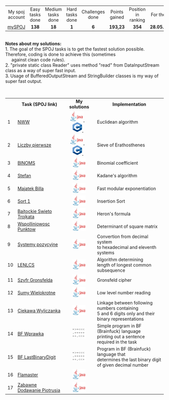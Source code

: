 <table>
   <tr align="center" vlign="middle">
      <td>My spoj account </td> 
      <td>Easy tasks done</td> 
      <td>Medium tasks done</td> 
      <td>Hard tasks done</td> 
      <td>Challenges done</td>
      <td>Points gained</td>
      <td>Position in ranking</td>
      <td>For the day</td> 
   </tr>
   <tr align="center" vlign="middle">
      <td><a href="https://pl.spoj.com/users/paweliszcz_20k/"> mySPOJ</a> </td> 
      <td><B>138</td>
      <td><B>18</td> 
      <td><B>1</td> 
      <td><B>6</td>
      <td><B>193,23</td>
      <td><B>354</td>
      <td><B>28.05.2020</td>
   </tr>
</table>

<br><B>Notes about my solutions:</B> 
<br>1. The goal of the SPOJ tasks is to get the fastest solution possible. Therefore, coding is done to achieve this (sometimes <br>&nbsp;&nbsp;&nbsp;&nbsp; against clean code rules).
<br>2. "private static class Reader" uses method "read" from DataInputStream class as a way of super fast input.
<br>3. Usage of BufferedOutputStream and StringBuilder classes is my way of super fast output.

<br><table>
   <tr align="center" vlign="middle">
      <td> </td> 
      <td><B>Task (SPOJ link)</td> </th>
      <td><B>My solutions</td> 
      <td><B>Implementation</td> </th> 
   </tr>
   <tr>
      <td>1</td> 
      <td><a href="https://pl.spoj.com/problems/NWW">NWW</a></td> 
      <td align="center" vlign="middle">&nbsp&nbsp
         <a href="https://github.com/Pawel-Iskra/mySPOJ/blob/master/mySPOJ/NWW2.java">
         <img alt="Java" src="https://github.com/Pawel-Iskra/mySPOJ/blob/master/mySPOJ/javaa.png"
         width=42" height="32"> </a>
      &nbsp&nbsp&nbsp&nbsp&nbsp&nbsp
         <a href="https://github.com/Pawel-Iskra/mySPOJ/blob/master/mySPOJ/NWW.cpp">
         <img alt="C++" src="https://github.com/Pawel-Iskra/mySPOJ/blob/master/mySPOJ/cpp.png"
         width=30" height="30"> </a>&nbsp&nbsp                        
      </td> 
      <td>Euclidean algorithm</td>
   </tr>
   <tr>
      <td>2</td>                  
      <td><a href="https://pl.spoj.com/problems/PRIME_T/">Liczby pierwsze</a></td> 
      <td align="center" vlign="middle">&nbsp&nbsp
         <a href="https://github.com/Pawel-Iskra/mySPOJ/blob/master/mySPOJ/LiczbyPierwsze.java">
         <img alt="Java" src="https://github.com/Pawel-Iskra/mySPOJ/blob/master/mySPOJ/javaa.png"
         width=42" height="32"> </a>
         &nbsp&nbsp&nbsp&nbsp&nbsp&nbsp
         <a href="https://github.com/Pawel-Iskra/mySPOJ/blob/master/mySPOJ/primes_t2.cpp">
         <img alt="C++" src="https://github.com/Pawel-Iskra/mySPOJ/blob/master/mySPOJ/cpp.png"
         width=30" height="30"> </a>&nbsp&nbsp
   
   </td> 
      <td>Sieve of Erathosthenes</td>
   </tr>
   <tr>
      <td>3</td> 
      <td><a href="https://pl.spoj.com/problems/BINOMS/">BINOMS</a></td> 
      <td align="center" vlign="middle">
         <a href="https://github.com/Pawel-Iskra/mySPOJ/blob/master/mySPOJ/BINOMS.java">
         <img alt="Java" src="https://github.com/Pawel-Iskra/mySPOJ/blob/master/mySPOJ/javaa.png"
         width=42" height="32"> </a>
      </td> <td>Binomial coefficient</td>
   </tr>
   <tr>
      <td>4</td> 
      <td><a href="https://pl.spoj.com/problems/FZI_STEF/">Stefan</a></td> 
      <td align="center" vlign="middle">
          <a href="https://github.com/Pawel-Iskra/mySPOJ/blob/master/mySPOJ/Stefan.java">
          <img alt="Java" src="https://github.com/Pawel-Iskra/mySPOJ/blob/master/mySPOJ/javaa.png"
         width=42" height="32"> </a></td> 
      <td>Kadane's algorithm</td>
   </tr>
    <tr>
      <td>5</td> 
      <td><a href="https://pl.spoj.com/problems/MWP2_2B/">Majatek Billa</a></td> 
      <td align="center" vlign="middle">
         <a href="https://github.com/Pawel-Iskra/mySPOJ/blob/master/mySPOJ/MajatekBilla.java">
            <img alt="Java" src="https://github.com/Pawel-Iskra/mySPOJ/blob/master/mySPOJ/javaa.png"
         width=42" height="32"> </a></td>
      <td>Fast modular exponentiation</td>
   </tr>
    <tr>
      <td>6</td> 
      <td><a href="https://pl.spoj.com/problems/PP0506A/">Sort 1</a></td>
      <td align="center" vlign="middle">
          <a href="https://github.com/Pawel-Iskra/mySPOJ/blob/master/mySPOJ/Sort1.java">
           <img alt="Java" src="https://github.com/Pawel-Iskra/mySPOJ/blob/master/mySPOJ/javaa.png"
         width=42" height="32"> </a></td> 
      <td>Insertion Sort</td>
   </tr>
   <tr>
      <td>7</td> 
      <td><a href="https://pl.spoj.com/problems/BAJTST/">Bajtockie Swieto Trojkata</a></td> 
      <td align="center" vlign="middle">
         <a href="https://github.com/Pawel-Iskra/mySPOJ/blob/master/mySPOJ/BajtockieSwietoTrojkata.java">
            <img alt="Java" src="https://github.com/Pawel-Iskra/mySPOJ/blob/master/mySPOJ/javaa.png"
         width=42" height="32"> </a></td> 
      <td>Heron's formula</td>
   </tr>
   <tr>
      <td>8</td> 
      <td><a href="https://pl.spoj.com/problems/JWSPLIN/">Wspolliniowosc Punktow</a></td> 
      <td align="center" vlign="middle">
          <a href="https://github.com/Pawel-Iskra/mySPOJ/blob/master/mySPOJ/WspolliniowoscPunktow.java">
            <img alt="Java" src="https://github.com/Pawel-Iskra/mySPOJ/blob/master/mySPOJ/javaa.png"
         width=42" height="32"> </a></td> 
      <td>Determinant of square matrix</td>
   </tr>
    <tr>
      <td>9</td> 
      <td><a href="https://pl.spoj.com/problems/SYS/">Systemy pozycyjne</a></td>
      <td align="center" vlign="middle">
         <a href="https://github.com/Pawel-Iskra/mySPOJ/blob/master/mySPOJ/SystemyPozycyjne.java">
         <img alt="Java" src="https://github.com/Pawel-Iskra/mySPOJ/blob/master/mySPOJ/javaa.png"
         width=42" height="32"> </a></td>
      <td>Convertion from decimal system <br>to hexadecimal and eleventh systems</td>
   </tr>
   <tr>
      <td>10</td> 
      <td><a href="https://pl.spoj.com/problems/LENLCS/">LENLCS</a></td> 
      <td align="center" vlign="middle">
          <a href="https://github.com/Pawel-Iskra/mySPOJ/blob/master/mySPOJ/LENLCS.java">
          <img alt="Java" src="https://github.com/Pawel-Iskra/mySPOJ/blob/master/mySPOJ/javaa.png"
         width=42" height="32"> </a></td> 
      <td>Algorithm determining <br>length of longest common subsequence</td>
   </tr>
   <tr>
      <td>11</td> 
      <td><a href="https://pl.spoj.com/problems/WI_SZYFR/">Szyfr Gronsfelda</a></td>
      <td align="center" vlign="middle">
         <a href="https://github.com/Pawel-Iskra/mySPOJ/blob/master/mySPOJ/SzyfrGronsfelda.java">
            <img alt="Java" src="https://github.com/Pawel-Iskra/mySPOJ/blob/master/mySPOJ/javaa.png"
         width=42" height="32"> </a></td> 
      <td>Gronsfeld cipher</td>
   </tr>
   <tr>
      <td>12</td>
      <td><a href="https://pl.spoj.com/problems/KC008/">Sumy Wielokrotne</a></td> 
      <td align="center" vlign="middle">
         <a href="https://github.com/Pawel-Iskra/mySPOJ/blob/master/mySPOJ/SumyWielokrotne.java">
        <img alt="Java" src="https://github.com/Pawel-Iskra/mySPOJ/blob/master/mySPOJ/javaa.png"
         width=42" height="32"> </a></td> 
      <td>Low level number reading</td>
   </tr>
   <tr>
      <td>13</td> 
      <td><a href="https://pl.spoj.com/problems/ETI06F2/">Ciekawa Wyliczanka</a></td>
      <td align="center" vlign="middle">
         <a href="https://github.com/Pawel-Iskra/mySPOJ/blob/master/mySPOJ/CiekawaWyliczanka.java">
            <img alt="Java" src="https://github.com/Pawel-Iskra/mySPOJ/blob/master/mySPOJ/javaa.png"
         width=42" height="32"> </a></td>
      <td>Linkage between following numbers containing
      <br>5 and 6 digits only and their binary representations </td>
   </tr>
    <tr>
      <td>14</td> 
      <td><a href="https://pl.spoj.com/problems/BFEVIL/">BF Wprawka</a></td> 
      <td align="center" vlign="middle">
          <a href="https://github.com/Pawel-Iskra/mySPOJ/blob/master/mySPOJ/BF_Wprawka.bf">
          <img alt="Java" src="https://github.com/Pawel-Iskra/mySPOJ/blob/master/mySPOJ/bf3.png"
         width=42" height="32"> </a>
      <td>Simple program in BF (Brainfuck) language 
       <br>printing out a sentence required in the task</td>
   </tr>
    <tr>
      <td>15</td> 
      <td><a href="https://pl.spoj.com/problems/ODDBF/">BF LastBinaryDigit</a></td> 
      <td align="center" vlign="middle">
         <a href="https://github.com/Pawel-Iskra/mySPOJ/blob/master/mySPOJ/BF_LastBinaryDigit.bf">
            <img alt="Java" src="https://github.com/Pawel-Iskra/mySPOJ/blob/master/mySPOJ/bf3.png"
         width=42" height="32"> </a></a>
      <td>Program in BF (Brainfuck) language that
          <br>determines the last binary digit of given decimal number</td>
   </tr>
   <tr>
      <td>16</td> 
      <td><a href="https://pl.spoj.com/problems/FLAMASTE/">Flamaster</a></td> 
      <td align="center" vlign="middle">
          <a href="https://github.com/Pawel-Iskra/mySPOJ/blob/master/mySPOJ/Flamaster.java">
          <img alt="Java" src="https://github.com/Pawel-Iskra/mySPOJ/blob/master/mySPOJ/javaa.png"
         width=42" height="32"> </a>
      <td> </td>
   </tr>
    <tr>
      <td>17</td> 
      <td><a href="https://pl.spoj.com/problems/BFN1/">Zabawne Dodawanie Piotrusia</a></td> 
      <td align="center" vlign="middle">
         <a href="https://github.com/Pawel-Iskra/mySPOJ/blob/master/mySPOJ/ZabawneDodawaniePiotrusia.java">
           <img alt="Java" src="https://github.com/Pawel-Iskra/mySPOJ/blob/master/mySPOJ/javaa.png"
         width=42" height="32"> </a>
      <td> </td>
   </tr>
   
</table>
